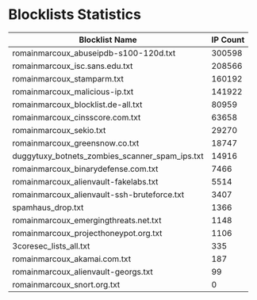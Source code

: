 # Blocklists Statistics
| Blocklist Name | IP Count |
|----|----|
| romainmarcoux_abuseipdb-s100-120d.txt | 300598 |
| romainmarcoux_isc.sans.edu.txt | 208566 |
| romainmarcoux_stamparm.txt | 160192 |
| romainmarcoux_malicious-ip.txt | 141922 |
| romainmarcoux_blocklist.de-all.txt | 80959 |
| romainmarcoux_cinsscore.com.txt | 63658 |
| romainmarcoux_sekio.txt | 29270 |
| romainmarcoux_greensnow.co.txt | 18747 |
| duggytuxy_botnets_zombies_scanner_spam_ips.txt | 14916 |
| romainmarcoux_binarydefense.com.txt | 7466 |
| romainmarcoux_alienvault-fakelabs.txt | 5514 |
| romainmarcoux_alienvault-ssh-bruteforce.txt | 3407 |
| spamhaus_drop.txt | 1366 |
| romainmarcoux_emergingthreats.net.txt | 1148 |
| romainmarcoux_projecthoneypot.org.txt | 1106 |
| 3coresec_lists_all.txt | 335 |
| romainmarcoux_akamai.com.txt | 187 |
| romainmarcoux_alienvault-georgs.txt | 99 |
| romainmarcoux_snort.org.txt | 0 |
